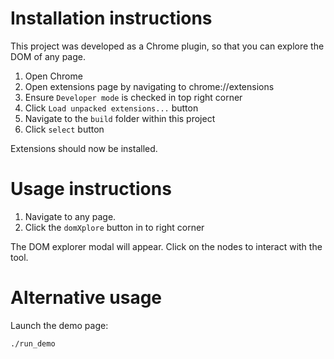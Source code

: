 Installation instructions
==========================

This project was developed as a Chrome plugin, so that you can explore the DOM of any page.

1. Open Chrome
2. Open extensions page by navigating to chrome://extensions
3. Ensure `Developer mode` is checked in top right corner
4. Click `Load unpacked extensions...` button
5. Navigate to the `build` folder within this project
6. Click `select` button

Extensions should now be installed.

Usage instructions
===================

1. Navigate to any page.
2. Click the `domXplore` button in to right corner

The DOM explorer modal will appear. Click on the nodes to interact with the tool.

Alternative usage
==========================

Launch the demo page:

```
./run_demo
```
